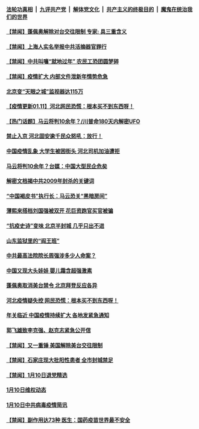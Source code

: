 

####  [法轮功真相](../../../../basic/blob/master/README.md?t=01120731) &nbsp;|&nbsp; [九评共产党](../../../../9ping.md/blob/master/README.md?t=01120731) &nbsp;|&nbsp; [解体党文化](../../../../jtdwh.md/blob/master/README.md?t=01120731)  &nbsp;|&nbsp; [共产主义的终极目的](../../../../gczydzjmd.md/blob/master/README.md?t=01120731) &nbsp;|&nbsp; [魔鬼在统治我们的世界](../../../../mgztzwmdsj.md/blob/master/README.md?t=01120731) 


#### [【禁闻】蓬佩奥解除对台交往限制 专家: 具三重含义](../pages/prog204/a103029841.md?t=01120731) 

#### [【禁闻】上海人实名举报中共活摘器官罪行](../pages/prog204/a103029843.md?t=01120731) 

#### [【禁闻】中共叫嚷“就地过年” 农民工恐团圆梦碎](../pages/prog204/a103029765.md?t=01120731) 

#### [【禁闻】疫情扩大 内部文件泄新年情势危急](../pages/prog204/a103029750.md?t=01120731) 

#### [北京变“天眼之城”监视器达115万](../pages/prog204/a103029690.md?t=01120731) 

#### [【疫情更新01.11】河北网民恐慌：根本买不到东西呀！](../pages/prog204/a103026826.md?t=01120731) 

#### [【热门话题】马云将判10余年？/川普命180天内解密UFO](../pages/prog204/a103029607.md?t=01120731) 

#### [禁止入京 河北固安逾千民众怒吼：放行！](../pages/prog204/a103029617.md?t=01120731) 

#### [中国疫情乱象 大学生被困街头 河北司机加油遭拒](../pages/prog204/a103029614.md?t=01120731) 


#### [马云将判10余年？台媒：中国大型民企危矣](../pages/prog204/a103029583.md?t=01120731) 

#### [解密文档揭中共2009年封杀的关键词](../pages/prog204/a103029605.md?t=01120731) 

#### [“中国褐皮书”执行长：马云恐关“黑暗房间”](../pages/prog204/a103029585.md?t=01120731) 

#### [薄熙来搭档刘国强被双开 花巨资跑官买官被骗](../pages/prog204/a103029553.md?t=01120731) 

#### [“抗疫史诗”变味 北京半封城 几乎只出不进](../pages/prog204/a103029524.md?t=01120731) 

#### [山东监狱里的“阎王班”](../pages/prog204/a103029499.md?t=01120731) 

#### [中共最高法院院长周强涉多少人命案？](../pages/prog204/a103029493.md?t=01120731) 

#### [中国又现大头娃娃 婴儿霜含超强激素](../pages/prog204/a103029463.md?t=01120731) 

#### [蓬佩奥取消美台禁令 北京拜登反应各异](../pages/prog204/a103029459.md?t=01120731) 

#### [河北疫情疑失控 网民恐慌：根本买不到东西呀！](../pages/prog204/a103029449.md?t=01120731) 

#### [年关临近 中国疫情持续扩大 各地发紧急通知](../pages/prog204/a103029416.md?t=01120731) 

#### [郭飞雄致李克强、赵克志紧急公开信](../pages/prog204/a103029379.md?t=01120731) 


#### [【禁闻】又一重锤 美国解除美台交往限制](../pages/prog204/a103029269.md?t=01120731) 

#### [【禁闻】石家庄现大批阳性患者 全市封城禁足](../pages/prog204/a103029237.md?t=01120731) 

#### [【禁闻】1月10日退党精选](../pages/prog204/a103029204.md?t=01120731) 

#### [1月10日维权动态](../pages/prog204/a103029202.md?t=01120731) 

#### [1月10日中共病毒疫情简讯](../pages/prog204/a103029199.md?t=01120731) 

#### [【禁闻】副作用达73种 医生：国药疫苗世界最不安全](../pages/prog204/a103029168.md?t=01120731) 

